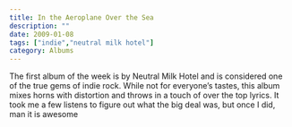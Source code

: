 ```yaml
---
title: In the Aeroplane Over the Sea
description: ""
date: 2009-01-08
tags: ["indie","neutral milk hotel"]
category: Albums
---
```



The first album of the week is by Neutral Milk Hotel and is considered one of the true gems of indie rock. While not for everyone’s tastes, this album mixes horns with distortion and throws in a touch of over the top lyrics. It took me a few listens to figure out what the big deal was, but once I did, man it is awesome
